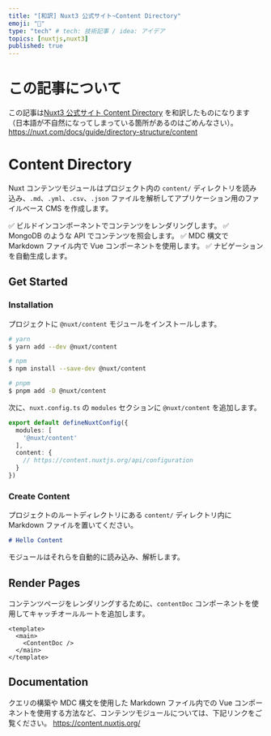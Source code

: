 ```yaml
---
title: "[和訳] Nuxt3 公式サイト~Content Directory"
emoji: "🐡"
type: "tech" # tech: 技術記事 / idea: アイデア
topics: [nuxtjs,nuxt3]
published: true
---
```

# この記事について
この記事は[Nuxt3 公式サイト Content Directory](https://nuxt.com/docs/guide/directory-structure/content) を和訳したものになります（日本語が不自然になってしまっている箇所があるのはごめんなさい）。
https://nuxt.com/docs/guide/directory-structure/content

# Content Directory
Nuxt コンテンツモジュールはプロジェクト内の `content/` ディレクトリを読み込み、`.md`、`.yml`、`.csv`、`.json` ファイルを解析してアプリケーション用のファイルベース CMS を作成します。

✅ ビルドインコンポーネントでコンテンツをレンダリングします。
✅ MongoDB のような API でコンテンツを照会します。
✅ MDC 構文で Markdown ファイル内で Vue コンポーネントを使用します。
✅ ナビゲーションを自動生成します。

## Get Started
### Installation
プロジェクトに `@nuxt/content` モジュールをインストールします。
```bash
# yarn
$ yarn add --dev @nuxt/content

# npm
$ npm install --save-dev @nuxt/content

# pnpm
$ pnpm add -D @nuxt/content
```

次に、`nuxt.config.ts` の `modules` セクションに `@nuxt/content` を追加します。

```ts:nuxt.config.ts
export default defineNuxtConfig({
  modules: [
    '@nuxt/content'
  ],
  content: {
    // https://content.nuxtjs.org/api/configuration
  }
})
```

### Create Content
プロジェクトのルートディレクトリにある `content/` ディレクトリ内に Markdown ファイルを置いてください。

```md:content/index.md
# Hello Content
```

モジュールはそれらを自動的に読み込み、解析します。

## Render Pages
コンテンツページをレンダリングするために、`contentDoc` コンポーネントを使用してキャッチオールルートを追加します。
```Vue:pages/[...slug].vue
<template>
  <main>
    <ContentDoc />
  </main>
</template>
```

## Documentation
クエリの構築や MDC 構文を使用した Markdown ファイル内での Vue コンポーネントを使用する方法など、コンテンツモジュールについては、下記リンクをご覧ください。
https://content.nuxtjs.org/